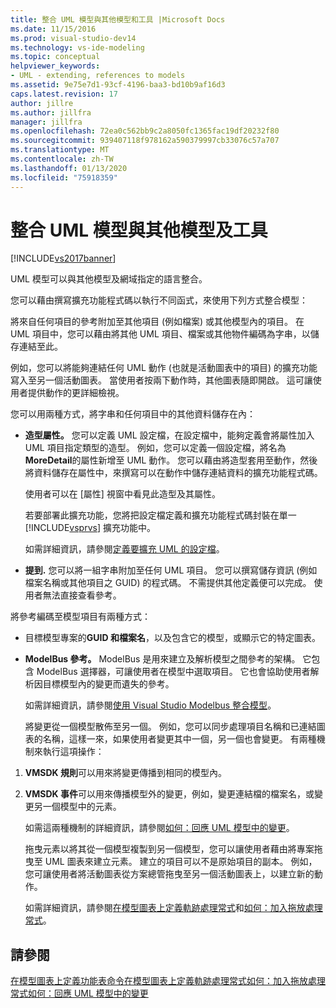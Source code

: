 ```yaml
---
title: 整合 UML 模型與其他模型和工具 |Microsoft Docs
ms.date: 11/15/2016
ms.prod: visual-studio-dev14
ms.technology: vs-ide-modeling
ms.topic: conceptual
helpviewer_keywords:
- UML - extending, references to models
ms.assetid: 9e75e7d1-93cf-4196-baa3-bd10b9af16d3
caps.latest.revision: 17
author: jillre
ms.author: jillfra
manager: jillfra
ms.openlocfilehash: 72ea0c562bb9c2a8050fc1365fac19df20232f80
ms.sourcegitcommit: 939407118f978162a590379997cb33076c57a707
ms.translationtype: MT
ms.contentlocale: zh-TW
ms.lasthandoff: 01/13/2020
ms.locfileid: "75918359"
---
```

# <a name="integrate-uml-models-with-other-models-and-tools"></a>整合 UML 模型與其他模型及工具
[!INCLUDE[vs2017banner](../includes/vs2017banner.md)]

UML 模型可以與其他模型及網域指定的語言整合。

 您可以藉由撰寫擴充功能程式碼以執行不同函式，來使用下列方式整合模型：

 將來自任何項目的參考附加至其他項目 (例如檔案) 或其他模型內的項目。
在 UML 項目中，您可以藉由將其他 UML 項目、檔案或其他物件編碼為字串，以儲存連結至此。

 例如，您可以將能夠連結任何 UML 動作 (也就是活動圖表中的項目) 的擴充功能寫入至另一個活動圖表。 當使用者按兩下動作時，其他圖表隨即開啟。 這可讓使用者提供動作的更詳細檢視。

 您可以用兩種方式，將字串和任何項目中的其他資料儲存在內：

- **造型屬性。** 您可以定義 UML 設定檔，在設定檔中，能夠定義會將屬性加入 UML 項目指定類型的造型。 例如，您可以定義一個設定檔，將名為**MoreDetail**的屬性新增至 UML 動作。 您可以藉由將造型套用至動作，然後將資料儲存在屬性中，來撰寫可以在動作中儲存連結資料的擴充功能程式碼。

   使用者可以在 [屬性] 視窗中看見此造型及其屬性。

   若要部署此擴充功能，您將把設定檔定義和擴充功能程式碼封裝在單一 [!INCLUDE[vsprvs](../includes/vsprvs-md.md)] 擴充功能中。

   如需詳細資訊，請參閱[定義要擴充 UML 的設定檔](../modeling/define-a-profile-to-extend-uml.md)。

- **提到.** 您可以將一組字串附加至任何 UML 項目。 您可以撰寫儲存資訊 (例如檔案名稱或其他項目之 GUID) 的程式碼。 不需提供其他定義便可以完成。 使用者無法直接查看參考。

將參考編碼至模型項目有兩種方式：

- 目標模型專案的**GUID 和檔案名**，以及包含它的模型，或顯示它的特定圖表。

- **ModelBus 參考。** ModelBus 是用來建立及解析模型之間參考的架構。 它包含 ModelBus 選擇器，可讓使用者在模型中選取項目。 它也會協助使用者解析因目標模型內的變更而遺失的參考。

   如需詳細資訊，請參閱[使用 Visual Studio Modelbus 整合模型](../modeling/integrating-models-by-using-visual-studio-modelbus.md)。

  將變更從一個模型散佈至另一個。
  例如，您可以同步處理項目名稱和已連結圖表的名稱，這樣一來，如果使用者變更其中一個，另一個也會變更。 有兩種機制來執行這項操作：

1. **VMSDK 規則**可以用來將變更傳播到相同的模型內。

2. **VMSDK 事件**可以用來傳播模型外的變更，例如，變更連結檔的檔案名，或變更另一個模型中的元素。

   如需這兩種機制的詳細資訊，請參閱[如何：回應 UML 模型中的變更](../misc/how-to-respond-to-changes-in-a-uml-model.md)。

   拖曳元素以將其從一個模型複製到另一個模型，您可以讓使用者藉由將專案拖曳至 UML 圖表來建立元素。 建立的項目可以不是原始項目的副本。 例如，您可讓使用者將活動圖表從方案總管拖曳至另一個活動圖表上，以建立新的動作。

   如需詳細資訊，請參閱[在模型圖表上定義軌跡處理常式](../modeling/define-a-gesture-handler-on-a-modeling-diagram.md)和[如何：加入拖放處理常式](../modeling/how-to-add-a-drag-and-drop-handler.md)。

## <a name="see-also"></a>請參閱
 [在模型圖表上定義功能表命令在](../modeling/define-a-menu-command-on-a-modeling-diagram.md)[模型圖表上定義軌跡處理常式](../modeling/define-a-gesture-handler-on-a-modeling-diagram.md)[如何：加入拖放處理常式](../modeling/how-to-add-a-drag-and-drop-handler.md)[如何：回應 UML 模型中的變更](../misc/how-to-respond-to-changes-in-a-uml-model.md)
